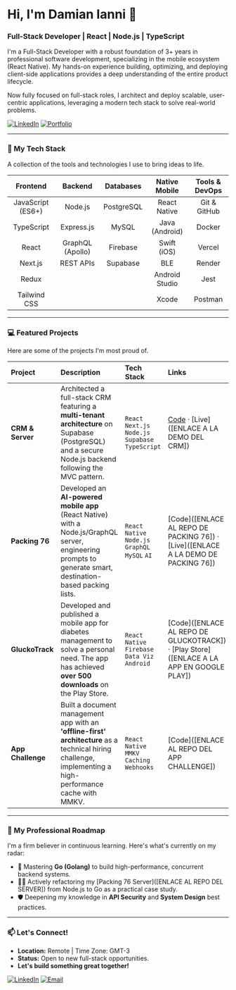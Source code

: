 # Hi, I'm Damian Ianni 👋

### Full-Stack Developer | React | Node.js | TypeScript

I'm a Full-Stack Developer with a robust foundation of 3+ years in professional software development, specializing in the mobile ecosystem (React Native). My hands-on experience building, optimizing, and deploying client-side applications provides a deep understanding of the entire product lifecycle.

Now fully focused on full-stack roles, I architect and deploy scalable, user-centric applications, leveraging a modern tech stack to solve real-world problems.

<p align="left">
  <a href="https://www.linkedin.com/in/damian-ianni-b50555205/" target="_blank"><img alt="LinkedIn" src="https://img.shields.io/badge/LinkedIn-0077B5?style=for-the-badge&logo=linkedin&logoColor=white"></a>
  <a href="https://ba-portfolio-delta.vercel.app/" target="_blank"><img alt="Portfolio" src="https://img.shields.io/badge/Portfolio-D14836?style=for-the-badge&logo=google-chrome&logoColor=white"></a>
</p>

---

### 🚀 My Tech Stack

A collection of the tools and technologies I use to bring ideas to life.

| Frontend | Backend | Databases | Native Mobile | Tools & DevOps |
| :---: | :---: | :---: | :---: | :---: |
| JavaScript (ES6+) | Node.js | PostgreSQL | React Native | Git & GitHub |
| TypeScript | Express.js | MySQL | Java (Android) | Docker |
| React | GraphQL (Apollo) | Firebase | Swift (iOS) | Vercel |
| Next.js | REST APIs | Supabase | BLE | Render |
| Redux | | | Android Studio | Jest |
| Tailwind CSS | | | Xcode | Postman |

---

### 💻 Featured Projects

Here are some of the projects I'm most proud of.

| Project | Description | Tech Stack | Links |
| :--- | :--- | :--- | :--- |
| **CRM & Server** | Architected a full-stack CRM featuring a **multi-tenant architecture** on Supabase (PostgreSQL) and a secure Node.js backend following the MVC pattern. | `React` `Next.js` `Node.js` `Supabase` `TypeScript` | [Code](https://github.com/DamianIanni/crm-medical-app) · [Live]([ENLACE A LA DEMO DEL CRM]) |
| **Packing 76** | Developed an **AI-powered mobile app** (React Native) with a Node.js/GraphQL server, engineering prompts to generate smart, destination-based packing lists. | `React Native` `Node.js` `GraphQL` `MySQL` `AI` | [Code]([ENLACE AL REPO DE PACKING 76]) · [Live]([ENLACE A LA DEMO DE PACKING 76]) |
| **GluckoTrack** | Developed and published a mobile app for diabetes management to solve a personal need. The app has achieved **over 500 downloads** on the Play Store. | `React Native` `Firebase` `Data Viz` `Android` | [Code]([ENLACE AL REPO DE GLUCKOTRACK]) · [Play Store]([ENLACE A LA APP EN GOOGLE PLAY]) |
| **App Challenge** | Built a document management app with an **'offline-first' architecture** as a technical hiring challenge, implementing a high-performance cache with MMKV. | `React Native` `MMKV` `Caching` `Webhooks` | [Code]([ENLACE AL REPO DEL APP CHALLENGE]) |

---

### 🌱 My Professional Roadmap

I'm a firm believer in continuous learning. Here's what's currently on my radar:

- 🚀 Mastering **Go (Golang)** to build high-performance, concurrent backend systems.
- 👨‍💻 Actively refactoring my [Packing 76 Server]([ENLACE AL REPO DEL SERVER]) from Node.js to Go as a practical case study.
- 🛡️ Deepening my knowledge in **API Security** and **System Design** best practices.

---

### 📫 Let's Connect!

- **Location:** Remote | Time Zone: GMT-3
- **Status:** Open to new full-stack opportunities.
- **Let's build something great together!**

<p align="left">
  <a href="https://www.linkedin.com/in/damian-ianni-b50555205/" target="_blank"><img alt="LinkedIn" src="https://img.shields.io/badge/LinkedIn-0077B5?style=for-the-badge&logo=linkedin&logoColor=white"></a>
  <a href="mailto:damiangussi@gmail.com"><img alt="Email" src="https://img.shields.io/badge/Email-D14836?style=for-the-badge&logo=gmail&logoColor=white"></a>
</p>

